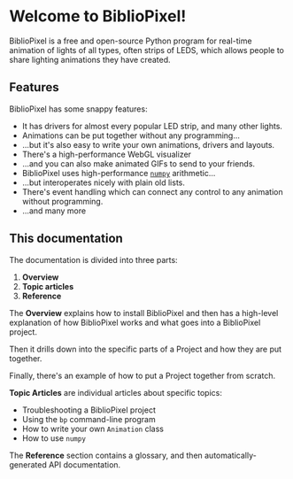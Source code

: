 # Welcome to BiblioPixel!

BiblioPixel is a free and open-source Python program for real-time animation of
lights of all types, often strips of LEDS, which allows people to share
lighting animations they have created.

## Features

BiblioPixel has some snappy features:

* It has drivers for almost every popular LED strip, and many other lights.
* Animations can be put together without any programming...
* ...but it's also easy to write your own animations, drivers and layouts.
* There's a high-performance WebGL visualizer
* ...and you can also make animated GIFs to send to your friends.
* BiblioPixel uses high-performance [``numpy``](http://www.numpy.org/) arithmetic...
* ...but interoperates nicely with plain old lists.
* There's event handling which can connect any control to
  any animation without programming.
* ...and many more

## This documentation

The documentation is divided into three parts:

1. **Overview**
2. **Topic articles**
3. **Reference**

The **Overview** explains how to install BiblioPixel and then has a high-level
explanation of how BiblioPixel works and what goes into a BiblioPixel project.

Then it drills down into the specific parts of a Project and how they are put
together.

Finally, there's an example of how to put a Project together from scratch.

**Topic Articles** are individual articles about specific topics:

* Troubleshooting a BiblioPixel project
* Using the `bp` command-line program
* How to write your own ``Animation`` class
* How to use ``numpy``

The **Reference** section contains a glossary, and then automatically-generated
API documentation.
